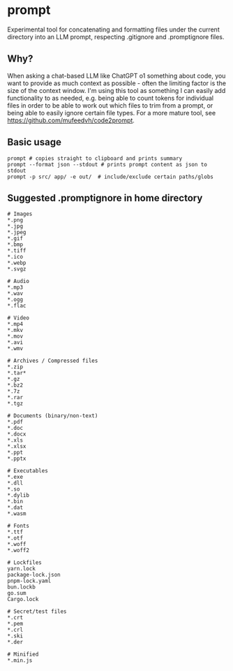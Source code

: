 # prompt

Experimental tool for concatenating and formatting files under the current directory into an LLM prompt, respecting .gitignore and .promptignore files.

## Why?

When asking a chat-based LLM like ChatGPT o1 something about code, you want to provide as much context as possible - often the limiting factor is the size of the context window. I'm using this tool as something I can easily add functionality to as needed, e.g. being able to count tokens for individual files in order to be able to work out which files to trim from a prompt, or being able to easily ignore certain file types. For a more mature tool, see <https://github.com/mufeedvh/code2prompt>.

## Basic usage

```shell
prompt # copies straight to clipboard and prints summary
prompt --format json --stdout # prints prompt content as json to stdout
prompt -p src/ app/ -e out/  # include/exclude certain paths/globs
```

## Suggested .promptignore in home directory

```
# Images
*.png
*.jpg
*.jpeg
*.gif
*.bmp
*.tiff
*.ico
*.webp
*.svgz

# Audio
*.mp3
*.wav
*.ogg
*.flac

# Video
*.mp4
*.mkv
*.mov
*.avi
*.wmv

# Archives / Compressed files
*.zip
*.tar*
*.gz
*.bz2
*.7z
*.rar
*.tgz

# Documents (binary/non-text)
*.pdf
*.doc
*.docx
*.xls
*.xlsx
*.ppt
*.pptx

# Executables
*.exe
*.dll
*.so
*.dylib
*.bin
*.dat
*.wasm

# Fonts
*.ttf
*.otf
*.woff
*.woff2

# Lockfiles
yarn.lock
package-lock.json
pnpm-lock.yaml
bun.lockb
go.sum
Cargo.lock

# Secret/test files
*.crt
*.pem
*.crl
*.ski
*.der

# Minified
*.min.js

```
